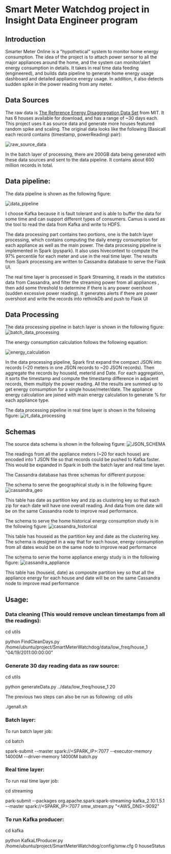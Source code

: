# Smart Meter Watchdog project in Insight Data Engineer program

## Introduction
Smarter Meter Online is a "hypothetical" system to monitor home energy consumption. The idea of the project is to attach power sensor to all the major appliances around the home, and the system can monitor/alert energy consumption in details. It takes in real time data feeding (engineered), and builds data pipeline to generate home energy usage dashboard and detailed appliance energy usage. In addition, it also detects sudden spike in the power reading from any meter.

## Data Sources
The raw data is [The Reference Energy Disaggregation Data Set](http://redd.csail.mit.edu/) from MIT. It has 6 houses available for download, and has a range of ~30 days each. This project uses it as source data and generate more houses featured random spike and scaling. The original data looks like the following (Basicall each record contains (timestamp, powerReading) pair):

![raw_source_data](images/data_source.png)

In the batch layer of processing, there are 200GB data being generated with these data sources and sent to the data pipeline. It contains about 600 million records in total.

## Data pipeline:
The data pipeline is shown as the following figure:

![data_pipeline](images/data_pipeline.png)

I choose Kafka because it is fault tolerant and is able to buffer the data for some time and can support different types of consumers. Camus is used as the tool to read the data from Kafka and write to HDFS. 

The data processing part contains two portions, one is the batch layer processing, which contains computing the daily energy consumption for each appliance as well as the main power. The data processing pipeline is implemented in Spark (pyspark). It also uses hivecontext to compute the 97% percentile for each meter and use in the real time layer. The results from Spark processing are written to Cassandra database to serve the Flask UI.

The real time layer is processed in Spark Streaming, it reads in the statistics data from Cassandra, and filter the streaming power from all appliances , then add some threshold to determine if there is any power overshoot (sudden excessive power reading). It generates alerts if there are power overshoot and write the records into rethinkDb and push to Flask UI

## Data Processing

The data processing pipeline in batch layer is shown in the following figure:
![batch_data_processing](images/BatchProcessing.png)

The energy consumption calculation follows the following equation:

![energy_calculation](images/EnergyConsumption.png)

In the data processing pipeline, Spark first expand the compact JSON into records (~20 meters in one JSON records to ~20 JSON records). Then aggregate the records by houseId, meterId and Date. For each aggregation, it sorts the timestamp and compute the timestamp difference in adjacent records, them multiply the power reading. All the results are summed up to get energy consumption for a single house/meter/date. The appliance energy calculation are joined with main energy calculation to generate % for each appliance type.

The data processing pipeline in real time layer is shown in the following figure:
![rt_data_processing](images/RealTimeProcessing.png)

## Schemas

The source data schema is shown in the following figure:
![JSON_SCHEMA](images/JSONSchema.png)

The readings from all the appliance meters (~20 for each house) are encoded into 1 JSON file so that records could be pushed to Kafka faster. This would be expanded in Spark in both the batch layer and real time layer.

The Cassandra database has three schemas for different purpose:

The schema to serve the geographical study is in the following figure:
![cassandra_geo](images/CassandraSchemaZip.png)

This table has date as partition key and zip as clustering key so that each zip for each date will have one overall reading. And data from one date will be on the same Cassandra node to improve read performance.

The schema to serve the home historical energy consumption study is in the following figure:
![cassandra_historical](images/CassandraSchemaMain.png)

This table has houseid as the partition key and date as the clustering key. The schema is designed in a way that for each house, energy consumption from all dates would be on the same node to improve read performance

The schema to serve the home appliance energy study is in the following figure:
![cassandra_appliance](images/CassandraSchemaApp.png)

This table has (houseid, date) as composite partition key so that all the appliance energy for each house and date will be on the same Cassandra node to improve read performance

## Usage:

### Data cleaning (This would remove unclean timestamps from all the readings):
cd utils

python FindCleanDays.py /home/ubuntu/project/SmartMeterWatchdog/data/low_freq/house_1 "04/19/2011:00:00:00"

### Generate 30 day reading data as raw source:
cd utils

python generateData.py ../data/low_freq/house_1 20

The previous two steps can also be run as following:
cd utils

./genall.sh

### Batch layer:
To run batch layer job:

cd batch

spark-submit --master spark://<SPARK_IP>:7077 --executor-memory 14000M --driver-memory 14000M batch.py

### Real time layer:
To run real time layer job:

cd streaming

park-submit --packages org.apache.spark:spark-streaming-kafka_2.10:1.5.1 --master spark://<SPARK_IP>:7077 smw_stream.py "<AWS_DNS>:9092"

### To run Kafka producer:
cd kafka

python KafkaLfProducer.py /home/ubuntu/project/SmartMeterWatchdog/config/smw.cfg <kafka public ip> 0 <startHouseId> <endHouseId> houseStatus

